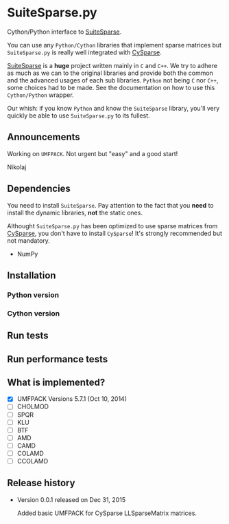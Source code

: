 # SuiteSparse.py

Cython/Python interface to [SuiteSparse](http://faculty.cse.tamu.edu/davis/suitesparse.html).

You can use any `Python/Cython` libraries that implement sparse matrices but `SuiteSparse.py` is really well 
integrated with [CySparse](https://github.com/PythonOptimizers/cysparse).

[SuiteSparse](http://faculty.cse.tamu.edu/davis/suitesparse.html) is a **huge** project written mainly in `C` and `C++`. We try to adhere 
as much as we can to the original libraries and provide both the common and the advanced usages of each sub libraries. `Python` not being `C` nor `C++`,
some choices had to be made. See the documentation on how to use this `Cython/Python` wrapper. 

Our whish: if you know `Python` and know
the `SuiteSparse` library, you'll very quickly be able to use `SuiteSparse.py` to its fullest.

## Announcements

Working on `UMFPACK`. Not urgent but "easy" and a good start!

Nikolaj

## Dependencies

You need to install `SuiteSparse`. Pay attention to the fact that you **need** to install the dynamic libraries, **not** the static ones.

Althought `SuiteSparse.py` has been optimized to use sparse matrices from [CySparse](https://github.com/PythonOptimizers/cysparse), 
you don't have to install `CySparse`! It's strongly recommended but not mandatory.

- NumPy

## Installation

### Python version

### Cython version

## Run tests

## Run performance tests

## What is implemented?

- [x] UMFPACK Versions 5.7.1 (Oct 10, 2014)
- [ ] CHOLMOD
- [ ] SPQR
- [ ] KLU
- [ ] BTF
- [ ] AMD
- [ ] CAMD
- [ ] COLAMD
- [ ] CCOLAMD

## Release history

- Version 0.0.1 released on Dec 31, 2015

  Added basic UMFPACK for CySparse LLSparseMatrix matrices.